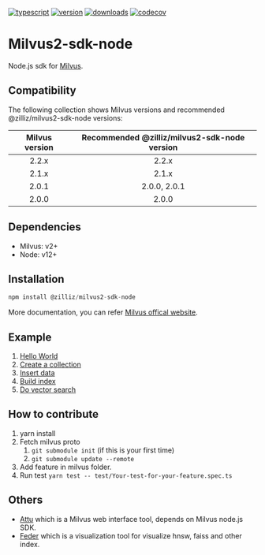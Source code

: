 [![typescript](https://badges.aleen42.com/src/typescript.svg)](https://badges.aleen42.com/src/typescript.svg)
[![version](https://img.shields.io/npm/v/@zilliz/milvus2-sdk-node)](https://img.shields.io/npm/v/@zilliz/milvus2-sdk-node)
[![downloads](https://img.shields.io/npm/dw/@zilliz/milvus2-sdk-node)](https://img.shields.io/npm/dw/@zilliz/milvus2-sdk-node)
[![codecov](https://codecov.io/gh/milvus-io/milvus-sdk-node/branch/main/graph/badge.svg?token=Zu5FwWstwI)](https://codecov.io/gh/milvus-io/milvus-sdk-node)

# Milvus2-sdk-node

Node.js sdk for [Milvus](https://github.com/milvus-io/milvus).

## Compatibility

The following collection shows Milvus versions and recommended @zilliz/milvus2-sdk-node versions:

| Milvus version | Recommended @zilliz/milvus2-sdk-node version |
| :------------: | :------------------------------------------: |
|     2.2.x      |                    2.2.x                     |
|     2.1.x      |                    2.1.x                     |
|     2.0.1      |                 2.0.0, 2.0.1                 |
|     2.0.0      |                    2.0.0                     |

## Dependencies

- Milvus: v2+
- Node: v12+

## Installation

```javascript
npm install @zilliz/milvus2-sdk-node
```

More documentation, you can refer [Milvus offical website](https://milvus.io/).

## Example

1. [Hello World](https://github.com/milvus-io/milvus-sdk-node/blob/main/example/HelloMilvus.ts)
2. [Create a collection](https://milvus.io/docs/create_collection.md)
3. [Insert data](https://milvus.io/docs/insert_data.md)
4. [Build index](https://milvus.io/docs/build_index.md)
5. [Do vector search](https://milvus.io/docs/search.md)

## How to contribute

1. yarn install
2. Fetch milvus proto
   1. `git submodule init` (if this is your first time)
   2. `git submodule update --remote`
3. Add feature in milvus folder.
4. Run test `yarn test -- test/Your-test-for-your-feature.spec.ts`

## Others

- [Attu](https://github.com/zilliztech/attu) which is a Milvus web interface tool, depends on Milvus node.js SDK.
- [Feder](https://github.com/zilliztech/feder) which is a visualization tool for visualize hnsw, faiss and other index.
